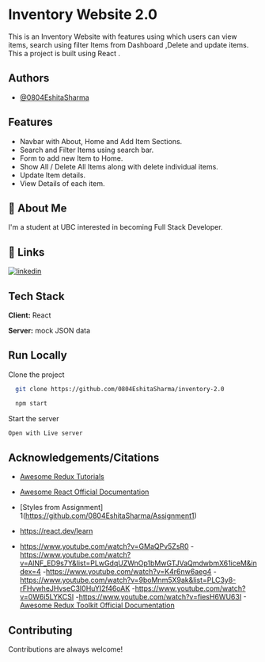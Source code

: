 # Inventory Website 2.0

This is an Inventory Website with features using which users
can view items, search using filter Items from
Dashboard ,Delete and update items. This a project is built using React
.

## Authors

- [@0804EshitaSharma](https://github.com/0804EshitaSharma)

## Features

- Navbar with About, Home and Add Item Sections.
- Search and Filter Items using search bar.
- Form to add new Item to Home.
- Show All / Delete All Items along with delete individual items.
- Update Item details.
- View Details of each item.

## 🚀 About Me

I'm a student at UBC interested in becoming Full Stack Developer.

## 🔗 Links

[![linkedin](https://www.linkedin.com/eshitasharma)](https://www.linkedin.com/)

## Tech Stack

**Client:** React

**Server:** mock JSON data

## Run Locally

Clone the project

```bash
  git clone https://github.com/0804EshitaSharma/inventory-2.0
```

```bash
  npm start
```

Start the server

```bash
Open with Live server
```

## Acknowledgements/Citations

- [Awesome Redux Tutorials](https://www.youtube.com/watch?v=9boMnm5X9ak&list=PLC3y8-rFHvwheJHvseC3I0HuYI2f46oAK)

- [Awesome React Official Documentation ](https://react.dev/)
- [Styles from Assignment] 1(https://github.com/0804EshitaSharma/Assignment1)

- https://react.dev/learn
- https://www.youtube.com/watch?v=GMaQPv5ZsR0 -https://www.youtube.com/watch?v=AlNF_ED9s7Y&list=PLwGdqUZWnOp1bMwGTJVaQmdwbmX61iceM&index=4 -https://www.youtube.com/watch?v=K4r6nw6aeg4 -https://www.youtube.com/watch?v=9boMnm5X9ak&list=PLC3y8-rFHvwheJHvseC3I0HuYI2f46oAK -https://www.youtube.com/watch?v=0W6i5LYKCSI -https://www.youtube.com/watch?v=fiesH6WU63I -[Awesome Redux Toolkit Official Documentation](https://redux-toolkit.js.org/tutorials/quick-start)

## Contributing

Contributions are always welcome!
